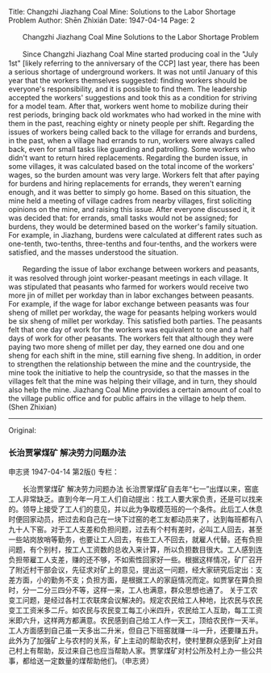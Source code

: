 Title: Changzhi Jiazhang Coal Mine: Solutions to the Labor Shortage Problem
Author: Shēn Zhìxián
Date: 1947-04-14
Page: 2

　　Changzhi Jiazhang Coal Mine
    Solutions to the Labor Shortage Problem

　　Since Changzhi Jiazhang Coal Mine started producing coal in the "July 1st" [likely referring to the anniversary of the CCP] last year, there has been a serious shortage of underground workers. It was not until January of this year that the workers themselves suggested: finding workers should be everyone's responsibility, and it is possible to find them. The leadership accepted the workers' suggestions and took this as a condition for striving for a model team. After that, workers went home to mobilize during their rest periods, bringing back old workmates who had worked in the mine with them in the past, reaching eighty or ninety people per shift. Regarding the issues of workers being called back to the village for errands and burdens, in the past, when a village had errands to run, workers were always called back, even for small tasks like guarding and patrolling. Some workers who didn't want to return hired replacements. Regarding the burden issue, in some villages, it was calculated based on the total income of the workers' wages, so the burden amount was very large. Workers felt that after paying for burdens and hiring replacements for errands, they weren't earning enough, and it was better to simply go home. Based on this situation, the mine held a meeting of village cadres from nearby villages, first soliciting opinions on the mine, and raising this issue. After everyone discussed it, it was decided that: for errands, small tasks would not be assigned; for burdens, they would be determined based on the worker's family situation. For example, in Jiazhang, burdens were calculated at different rates such as one-tenth, two-tenths, three-tenths and four-tenths, and the workers were satisfied, and the masses understood the situation.

　　Regarding the issue of labor exchange between workers and peasants, it was resolved through joint worker-peasant meetings in each village. It was stipulated that peasants who farmed for workers would receive two more jin of millet per workday than in labor exchanges between peasants. For example, if the wage for labor exchange between peasants was four sheng of millet per workday, the wage for peasants helping workers would be six sheng of millet per workday. This satisfied both parties. The peasants felt that one day of work for the workers was equivalent to one and a half days of work for other peasants. The workers felt that although they were paying two more sheng of millet per day, they earned one dou and one sheng for each shift in the mine, still earning five sheng. In addition, in order to strengthen the relationship between the mine and the countryside, the mine took the initiative to help the countryside, so that the masses in the villages felt that the mine was helping their village, and in turn, they should also help the mine. Jiazhang Coal Mine provides a certain amount of coal to the village public office and for public affairs in the village to help them. (Shen Zhixian)



<hr /> 

Original: 


### 长治贾掌煤矿  解决劳力问题办法
申志贤
1947-04-14
第2版()
专栏：

　　长治贾掌煤矿
    解决劳力问题办法
    长治贾掌煤矿自去年“七一”出煤以来，窑底工人非常缺乏。直到今年一月工人们自动提出：找工人要大家负责，还是可以找来的。领导上接受了工人们的意见，并以此为争取模范班的一个条件。此后工人休息时便回家动员，把过去和自己在一块下过窑的老工友都动员来了，达到每班都有八九十人下窑。对于工人支差和负担问题，过去有个村有差时，必叫工人回去，甚至一些站岗放哨等勤务，也要让工人回去，有些工人不回去，就雇人代替。还有负担问题，有个别村，按工人工资数的总收入来计算，所以负担数目很大。工人感到连负担带雇工人支差，赚的还不够，不如索性回家好一些。根据这样情况，矿厂召开了附近村干部会议，先征求对矿上的意见，提出这一问题，经大家研究后定出：支差方面，小的勤务不支；负担方面，是根据工人的家庭情况而定。如贾掌在算负担时，分一二分三四分不等，这样一来，工人也满意，群众思想也通了。
    关于工农变工问题，是经过各村工农联席会议解决的。规定农民给工人种地，比农民与农民变工工资米多二斤。如农民与农民变工每工小米四升，农民给工人互助，每工工资米即六升，这样两方都满意。农民感到自己给工人作一天工，顶给农民作一天半。工人方面感到自己虽一天多出二升米，但自己下班窑就赚一斗一升，还要赚五升。此外为了加强矿上与农村的关系，矿上主动的帮助农村，使村里群众感到矿上对自己村上有帮助，反过来自己也应当帮助人家。贾掌煤矿对村公所及村上办一些公共事，都给送一定数量的煤帮助他们。（申志贤）
